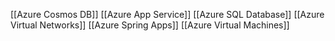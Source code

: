 [[Azure Cosmos DB]]
[[Azure App Service]]
[[Azure SQL Database]]
[[Azure Virtual Networks]]
[[Azure Spring Apps]]
[[Azure Virtual Machines]]
